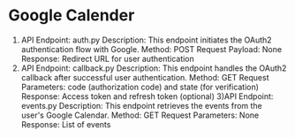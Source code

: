 # Google Calender
1) API Endpoint: auth.py
Description: This endpoint initiates the OAuth2 authentication flow with Google.
Method: POST
Request Payload: None
Response: Redirect URL for user authentication
2) API Endpoint: callback.py
Description: This endpoint handles the OAuth2 callback after successful user authentication.
Method: GET
Request Parameters: code (authorization code) and state (for verification)
Response: Access token and refresh token (optional)
3)API Endpoint: events.py
Description: This endpoint retrieves the events from the user's Google Calendar.
Method: GET
Request Parameters: None
Response: List of events
